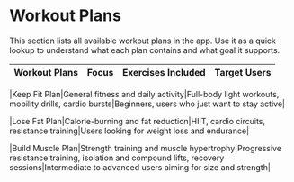 # Workout Plans

This section lists all available workout plans in the app. Use it as a quick lookup to understand what each plan contains and what goal it supports.

|Workout Plans|Focus|Exercises Included|Target Users|
|----------|-----------|-------------|--------------|

|Keep Fit Plan|General fitness and daily activity|Full-body light workouts, mobility drills, cardio bursts|Beginners, users who just want to stay active|

|Lose Fat Plan|Calorie-burning and fat reduction|HIIT, cardio circuits, resistance training|Users looking for weight loss and endurance|

|Build Muscle Plan|Strength training and muscle hypertrophy|Progressive resistance training, isolation and compound lifts, recovery sessions|Intermediate to advanced users aiming for size and strength|


